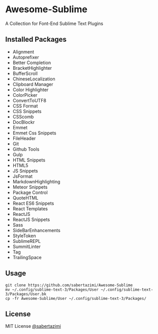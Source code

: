 # Awesome-Sublime

A Collection for Font-End Sublime Text Plugins

## Installed Packages

-   Alignment
-   Autoprefixer
-   Better Completion
-   BracketHighlighter
-   BufferScroll
-   ChineseLocalization
-   Clipboard Manager
-   Color Highlighter
-   ColorPicker
-   ConvertToUTF8
-   CSS Format
-   CSS Snippets
-   CSScomb
-   DocBlockr
-   Emmet
-   Emmet Css Snippets
-   FileHeader
-   Git
-   Github Tools
-   Gulp
-   HTML Snippets
-   HTML5
-   JS Snippets
-   JsFormat
-   MarkdownHighlighting
-   Meteor Snippets
-   Package Control
-   QuoteHTML
-   React ES6 Snippets
-   React Templates
-   ReactJS
-   ReactJS Snippets
-   Sass
-   SideBarEnhancements
-   StyleToken
-   SublimeREPL
-   SummitLinter
-   Tag
-   TrailingSpace

## Usage

```shell
git clone https://github.com/sabertazimi/Awesome-Sublime
mv ~/.config/sublime-text-3/Packages/User ~/.config/sublime-text-3/Packages/User.bk
cp -fr Awesome-Sublime/User ~/.config/sublime-text-3/Packages/
```

## License

MIT License [@sabertazimi](https://github.com/sabertazimi)
